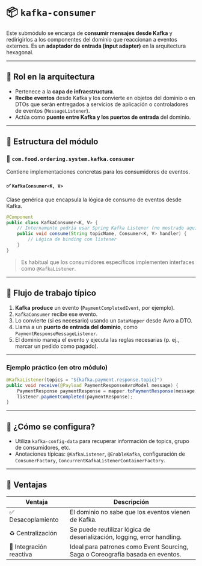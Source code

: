 # 📦 `kafka-consumer`

Este submódulo se encarga de **consumir mensajes desde Kafka** y redirigirlos a los componentes del dominio que reaccionan a eventos externos. Es un **adaptador de entrada (input adapter)** en la arquitectura hexagonal.

---

## 🧭 Rol en la arquitectura

- Pertenece a la **capa de infraestructura**.
- **Recibe eventos** desde Kafka y los convierte en objetos del dominio o en DTOs que serán entregados a servicios de aplicación o controladores de eventos (`MessageListener`).
- Actúa como **puente entre Kafka y los puertos de entrada** del dominio.

---

## 🧱 Estructura del módulo

### 📁 `com.food.ordering.system.kafka.consumer`

Contiene implementaciones concretas para los consumidores de eventos.

#### ✅ `KafkaConsumer<K, V>`
Clase genérica que encapsula la lógica de consumo de eventos desde Kafka.

```java
@Component
public class KafkaConsumer<K, V> {
    // Internamente podría usar Spring Kafka Listener (no mostrado aquí)
    public void consume(String topicName, Consumer<K, V> handler) {
        // Lógica de binding con listener
    }
}
```

> Es habitual que los consumidores específicos implementen interfaces como `@KafkaListener`.

---

## 🧭 Flujo de trabajo típico

1. **Kafka produce** un evento (`PaymentCompletedEvent`, por ejemplo).
2. `KafkaConsumer` recibe ese evento.
3. Lo convierte (si es necesario) usando un `DataMapper` desde Avro a DTO.
4. Llama a un **puerto de entrada del dominio**, como `PaymentResponseMessageListener`.
5. El dominio maneja el evento y ejecuta las reglas necesarias (p. ej., marcar un pedido como pagado).

---

### Ejemplo práctico (en otro módulo)

```java
@KafkaListener(topics = "${kafka.payment.response.topic}")
public void receive(@Payload PaymentResponseAvroModel message) {
    PaymentResponse paymentResponse = mapper.toPaymentResponse(message);
    listener.paymentCompleted(paymentResponse);
}
```

---

## 🔧 ¿Cómo se configura?

- Utiliza `kafka-config-data` para recuperar información de topics, grupo de consumidores, etc.
- Anotaciones típicas: `@KafkaListener`, `@EnableKafka`, configuración de `ConsumerFactory`, `ConcurrentKafkaListenerContainerFactory`.

---

## 🎯 Ventajas

| Ventaja | Descripción |
|--------|-------------|
| ✅ Desacoplamiento | El dominio no sabe que los eventos vienen de Kafka. |
| ♻️ Centralización | Se puede reutilizar lógica de deserialización, logging, error handling. |
| 🔄 Integración reactiva | Ideal para patrones como Event Sourcing, Saga o Coreografía basada en eventos. |